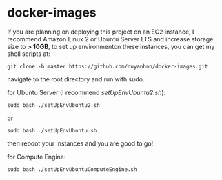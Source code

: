 # docker-images
If you are planning on deploying this project on an EC2 instance, 
I recommend Amazon Linux 2 or Ubuntu Server LTS and increase storage size to **> 10GB**, 
to set up environmenton these instances, you can get my shell scripts at:
```
git clone -b master https://github.com/duyanhnn/docker-images.git
```
navigate to the root directory and run with sudo.

for Ubuntu Server (I recommend _setUpEnvUbuntu2.sh_):
```
sudo bash ./setUpEnvUbuntu2.sh
```
or
```
sudo bash ./setUpEnvUbuntu.sh
```
then reboot your instances and you are good to go!

for Compute Engine:
```
sudo bash ./setUpEnvUbuntuComputeEngine.sh
```
